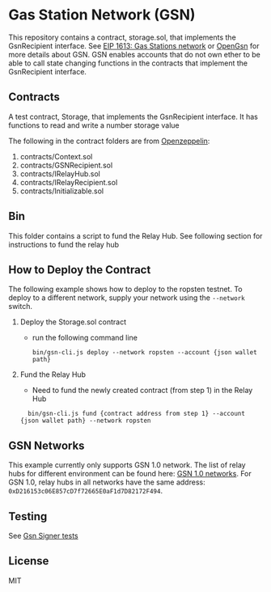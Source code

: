 # Gas Station Network (GSN)
This repository contains a contract, storage.sol, that implements the GsnRecipient interface. See [EIP 1613: Gas Stations network](https://eips.ethereum.org/EIPS/eip-1613) or [OpenGsn](https://docs.opengsn.org/learn/index.html) for more details about GSN.  GSN enables accounts that do not own ether to be able to call state changing functions in the contracts that implement the GsnRecipient interface.

## Contracts
A test contract, Storage, that implements the GsnRecipient interface. It has functions to read and write a number storage value

The following in the contract folders are from [Openzeppelin](https://github.com/OpenZeppelin/openzeppelin-contracts):
1. contracts/Context.sol
2. contracts/GSNRecipient.sol
3. contracts/IRelayHub.sol
4. contracts/IRelayRecipient.sol
5. contracts/Initializable.sol


## Bin
This folder contains a script to fund the Relay Hub. See following section for instructions to fund the relay hub

## How to Deploy the Contract
The following example shows how to deploy to the ropsten testnet.  To deploy to a different network, supply your network using the `--network` switch.

1. Deploy the Storage.sol contract 
   - run the following command line
     ```
     bin/gsn-cli.js deploy --network ropsten --account {json wallet path}
     ```

2. Fund the Relay Hub
   - Need to fund the newly created contract (from step 1) in the Relay Hub
   ```
     bin/gsn-cli.js fund {contract address from step 1} --account {json wallet path} --network ropsten 
   ```

## GSN Networks
This example currently only supports GSN 1.0 network.  The list of relay hubs for different environment can be found here: [GSN 1.0 networks](https://docs.opengsn.org/gsn-provider/networks.html#gsn_1_0).  For GSN 1.0, relay hubs in all networks have the same address: `0xD216153c06E857cD7f72665E0aF1d7D82172F494`.

## Testing
See [Gsn Signer tests](https://github.com/yuetloo/ethers.js/blob/gsn-signer/packages/tests/src.ts/test-gsn-signer.ts)

## License
MIT
